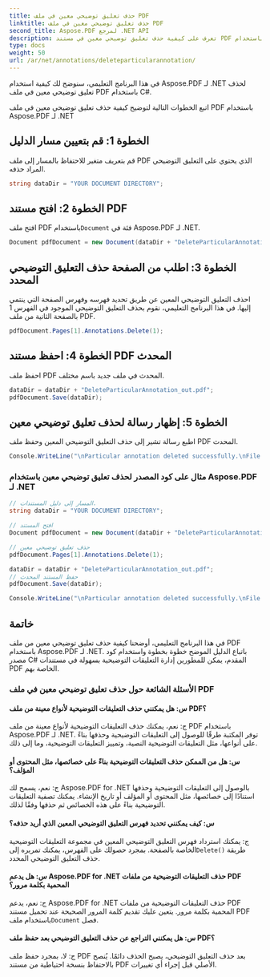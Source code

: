 ```yaml
---
title: حذف تعليق توضيحي معين في ملف PDF
linktitle: حذف تعليق توضيحي معين في ملف PDF
second_title: Aspose.PDF لمرجع .NET API
description: تعرف على كيفية حذف تعليق توضيحي معين في مستند PDF باستخدام Aspose.PDF لـ .NET باستخدام هذا الدليل التفصيلي خطوة بخطوة.
type: docs
weight: 50
url: /ar/net/annotations/deleteparticularannotation/
---
```

في هذا البرنامج التعليمي، سنوضح لك كيفية استخدام Aspose.PDF لـ .NET لحذف تعليق توضيحي معين في ملف PDF باستخدام C#.

اتبع الخطوات التالية لتوضيح كيفية حذف تعليق توضيحي معين في ملف PDF باستخدام Aspose.PDF لـ .NET

## الخطوة 1: قم بتعيين مسار الدليل

قم بتعريف متغير للاحتفاظ بالمسار إلى ملف PDF الذي يحتوي على التعليق التوضيحي المراد حذفه. 

```csharp
string dataDir = "YOUR DOCUMENT DIRECTORY";
```

## الخطوة 2: افتح مستند PDF

 افتح ملف PDF باستخدام`Document` فئة في Aspose.PDF لـ .NET.

```csharp
Document pdfDocument = new Document(dataDir + "DeleteParticularAnnotation.pdf");
```

## الخطوة 3: اطلب من الصفحة حذف التعليق التوضيحي المحدد

احذف التعليق التوضيحي المعين عن طريق تحديد فهرسه وفهرس الصفحة التي ينتمي إليها. في هذا البرنامج التعليمي، نقوم بحذف التعليق التوضيحي الموجود في الفهرس 1 بالصفحة الثانية من ملف PDF.

```csharp
pdfDocument.Pages[1].Annotations.Delete(1);
```
## الخطوة 4: احفظ مستند PDF المحدث

احفظ ملف PDF المحدث في ملف جديد باسم مختلف.

```csharp
dataDir = dataDir + "DeleteParticularAnnotation_out.pdf";
pdfDocument.Save(dataDir);
```

## الخطوة 5: إظهار رسالة لحذف تعليق توضيحي معين

اطبع رسالة تشير إلى حذف التعليق التوضيحي المعين وحفظ ملف PDF المحدث.

```csharp
Console.WriteLine("\nParticular annotation deleted successfully.\nFile saved at " + dataDir);
```

### مثال على كود المصدر لحذف تعليق توضيحي معين باستخدام Aspose.PDF لـ .NET

```csharp
// المسار إلى دليل المستندات.
string dataDir = "YOUR DOCUMENT DIRECTORY";

// افتح المستند
Document pdfDocument = new Document(dataDir + "DeleteParticularAnnotation.pdf");

// حذف تعليق توضيحي معين
pdfDocument.Pages[1].Annotations.Delete(1);

dataDir = dataDir + "DeleteParticularAnnotation_out.pdf";
// حفظ المستند المحدث
pdfDocument.Save(dataDir);

Console.WriteLine("\nParticular annotation deleted successfully.\nFile saved at " + dataDir);
```

## خاتمة

في هذا البرنامج التعليمي، أوضحنا كيفية حذف تعليق توضيحي معين من ملف PDF باستخدام Aspose.PDF لـ .NET. باتباع الدليل الموضح خطوة بخطوة واستخدام كود مصدر C# المقدم، يمكن للمطورين إدارة التعليقات التوضيحية بسهولة في مستندات PDF الخاصة بهم.

### الأسئلة الشائعة حول حذف تعليق توضيحي معين في ملف PDF

#### س: هل يمكنني حذف التعليقات التوضيحية لأنواع معينة من ملف PDF؟

ج: نعم، يمكنك حذف التعليقات التوضيحية لأنواع معينة من ملف PDF باستخدام Aspose.PDF لـ .NET. توفر المكتبة طرقًا للوصول إلى التعليقات التوضيحية وحذفها بناءً على أنواعها، مثل التعليقات التوضيحية النصية، وتمييز التعليقات التوضيحية، وما إلى ذلك.

#### س: هل من الممكن حذف التعليقات التوضيحية بناءً على خصائصها، مثل المحتوى أو المؤلف؟

ج: نعم، يسمح لك Aspose.PDF for .NET بالوصول إلى التعليقات التوضيحية وحذفها استنادًا إلى خصائصها، مثل المحتوى أو المؤلف أو تاريخ الإنشاء. يمكنك تصفية التعليقات التوضيحية بناءً على هذه الخصائص ثم حذفها وفقًا لذلك.

#### س: كيف يمكنني تحديد فهرس التعليق التوضيحي المعين الذي أريد حذفه؟

 ج: يمكنك استرداد فهرس التعليق التوضيحي المعين في مجموعة التعليقات التوضيحية الخاصة بالصفحة. بمجرد حصولك على الفهرس، يمكنك تمريره إلى`Delete()` طريقة حذف التعليق التوضيحي المحدد.

#### س: هل يدعم Aspose.PDF for .NET حذف التعليقات التوضيحية من ملفات PDF المحمية بكلمة مرور؟

 ج: نعم، يدعم Aspose.PDF for .NET حذف التعليقات التوضيحية من ملفات PDF المحمية بكلمة مرور. يتعين عليك تقديم كلمة المرور الصحيحة عند تحميل مستند PDF باستخدام ملف`Document` فصل.

#### س: هل يمكنني التراجع عن حذف التعليق التوضيحي بعد حفظ ملف PDF؟

ج: لا، بمجرد حفظ ملف PDF بعد حذف التعليق التوضيحي، يصبح الحذف دائمًا. يُنصح بالاحتفاظ بنسخة احتياطية من مستند PDF الأصلي قبل إجراء أي تغييرات.